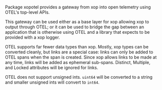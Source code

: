 
Package xopotel provides a gateway from xop into open telemetry
using OTEL's top-level APIs.

This gateway can be used either as a base layer for xop allowing
xop to output through OTEL; or it can be used to bridge the gap
between an application that is otherwise using OTEL and a library
that expects to be provided with a xop logger.

OTEL supports far fewer data types than xop.  Mostly, xop types
can be converted cleanly, but links are a special case: links can
only be added to OTEL spans when the span is created.  Since xop
allows links to be made at any time, links will be added as
ephemeral sub-spans.  Distinct, Multiple, and Locked attributes will
be ignored for links.

OTEL does not support unsigned ints. `uint64` will be converted to a
string and smaller unsigned ints will convert to `int64`.
